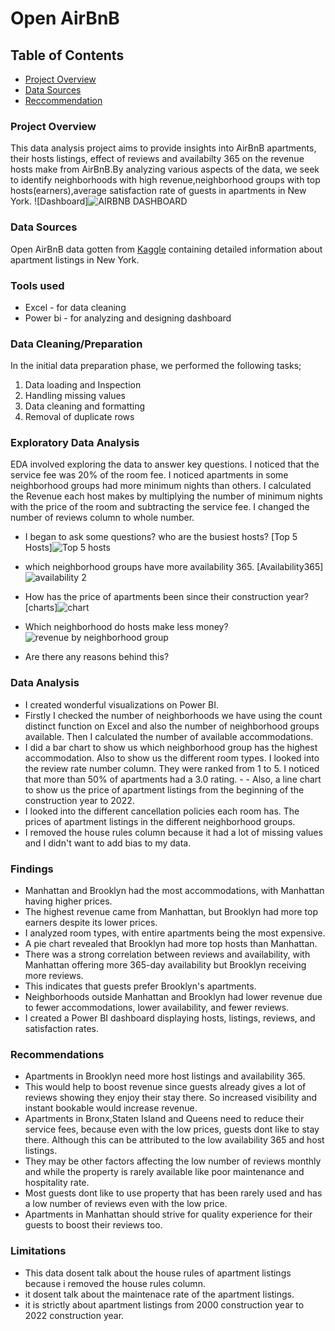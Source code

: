 # Open AirBnB


## Table of Contents
- [Project Overview](#ProjectOverview)
- [Data Sources](#DataSources)
- [Reccommendation](#Recommendation)

### Project Overview

This data analysis project aims to provide insights into AirBnB apartments, their hosts listings, effect of reviews and availabilty 365 on the revenue hosts make from AirBnB.By analyzing various aspects of the data, we seek to identify neighborhoods with high revenue,neighborhood groups with top hosts(earners),average satisfaction rate of guests in apartments in New York.
![Dashboard]![AIRBNB DASHBOARD](https://github.com/user-attachments/assets/08a81728-3eed-48ec-bbdd-8774efd32d5f)
 


### Data Sources
Open AirBnB data gotten from [Kaggle](https://www.kaggle.com/arianazmoudeh) containing detailed information about apartment listings in New York.

### Tools used
- Excel - for data cleaning
- Power bi - for analyzing and designing dashboard

### Data Cleaning/Preparation
In the initial data preparation phase, we performed the following tasks;
1. Data loading and Inspection
2. Handling missing values
3. Data cleaning and formatting
4. Removal of duplicate rows

### Exploratory Data Analysis
EDA involved exploring the data to answer key questions. I noticed that the service fee was 20% of the room fee. I noticed apartments in some neighborhood groups had more minimum nights than others. I calculated the Revenue each host makes by multiplying the number of minimum nights with the price of the room and subtracting the service fee. I changed the number of reviews column to whole number.
- I began to ask some questions? who are the busiest hosts? [Top 5 Hosts]![Top 5 hosts](https://github.com/user-attachments/assets/1d888008-c34a-4214-b44b-6a17290a6d0d)
- which neighborhood groups have more availability 365. [Availability365]![availability 2](https://github.com/user-attachments/assets/cfcd497a-bb4b-42d5-86e1-b7ccdf62a41f)
- How has the price of apartments been since their construction year?[charts]![chart](https://github.com/user-attachments/assets/876e30f8-9d8b-41ea-80e0-a69bf9d654df)
- Which neighborhood do hosts make less money?![revenue by neighborhood group](https://github.com/user-attachments/assets/ffeb52e7-758b-424c-a577-43a87fc755ac)

-  Are there any reasons behind this?



   
### Data Analysis
- I created wonderful visualizations on Power BI. 
- Firstly I checked the number of neighborhoods we have using the count distinct function on Excel and also the number of neighborhood groups available. Then I calculated the number of available accommodations. 
- I did a bar chart to show us which neighborhood group has the highest accommodation. Also to show us the different room types. I looked into the review rate number column. They were ranked from 1 to 5. I noticed that more than 50% of apartments had a 3.0 rating. - - Also, a line chart to show us the price of apartment listings from the beginning of the construction year to 2022. 
- I looked into the different cancellation policies each room has. The prices of apartment listings in the different neighborhood groups. 
- I removed the house rules column because it had a lot of missing values and I didn't want to add bias to my data.

### Findings 
- Manhattan and Brooklyn had the most accommodations, with Manhattan having higher prices.  
- The highest revenue came from Manhattan, but Brooklyn had more top earners despite its lower prices.  
- I analyzed room types, with entire apartments being the most expensive.  
- A pie chart revealed that Brooklyn had more top hosts than Manhattan.  
- There was a strong correlation between reviews and availability, with Manhattan offering more 365-day availability but Brooklyn receiving more reviews.  
- This indicates that guests prefer Brooklyn's apartments.  
- Neighborhoods outside Manhattan and Brooklyn had lower revenue due to fewer accommodations, lower availability, and fewer reviews.  
- I created a Power BI dashboard displaying hosts, listings, reviews, and satisfaction rates.

### Recommendations
- Apartments in Brooklyn need more host listings and availability 365.
- This would help to boost revenue since guests already gives a lot of reviews showing they enjoy their stay there. So increased visibility and instant bookable would increase revenue.
- Apartments in Bronx,Staten Island and Queens need to reduce their service fees, because even with the low prices, guests dont like to stay there. Although this can be attributed  to the low availability 365 and host listings.
- They may be other factors affecting the low number of reviews monthly and while the property is rarely available like poor maintenance and hospitality rate.
- Most guests dont like to use property that has been rarely used and has a low number of reviews even with the low price.
- Apartments in Manhattan should strive for quality experience for their guests to boost their reviews too.

### Limitations
- This data dosent talk about the house rules of apartment listings because i removed the house rules column.
- it dosent talk about the maintenace rate of the apartment listings.
- it is strictly about apartment listings from 2000 construction year to 2022 construction year.










   

